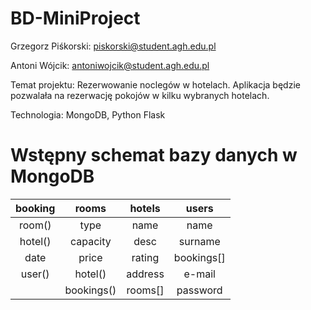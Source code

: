 # BD-MiniProject

Grzegorz Piśkorski: piskorski@student.agh.edu.pl

Antoni Wójcik: antoniwojcik@student.agh.edu.pl

Temat projektu:
    Rezerwowanie noclegów w hotelach. Aplikacja będzie pozwalała na rezerwację pokojów w kilku wybranych hotelach.

Technologia:
    MongoDB, Python Flask


# Wstępny schemat bazy danych w MongoDB
| booking |   rooms    |  hotels |   users    |
|  :---:  |   :---:    |  :---:  |   :---:    |
| room()  | type       | name    | name       |
| hotel() | capacity   | desc    | surname    |
| date    | price      | rating  | bookings[] |
| user()  | hotel()    | address | e-mail     |
|         | bookings() | rooms[] | password   |